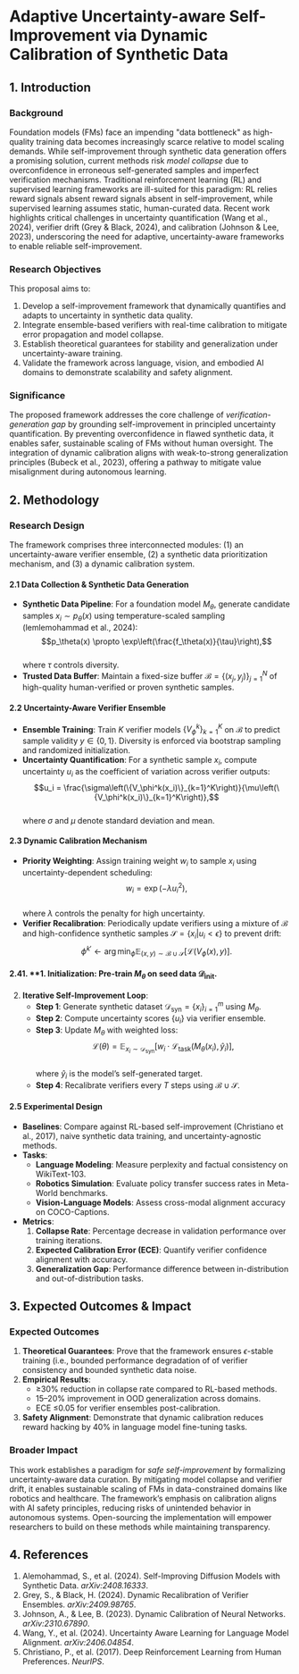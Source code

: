 # Adaptive Uncertainty-aware Self-Improvement via Dynamic Calibration of Synthetic Data  

## 1. Introduction  

### Background  
Foundation models (FMs) face an impending "data bottleneck" as high-quality training data becomes increasingly scarce relative to model scaling demands. While self-improvement through synthetic data generation offers a promising solution, current methods risk *model collapse* due to overconfidence in erroneous self-generated samples and imperfect verification mechanisms. Traditional reinforcement learning (RL) and supervised learning frameworks are ill-suited for this paradigm: RL relies reward signals absent reward signals absent in self-improvement, while supervised learning assumes static, human-curated data. Recent work highlights critical challenges in uncertainty quantification (Wang et al., 2024), verifier drift (Grey & Black, 2024), and calibration (Johnson & Lee, 2023), underscoring the need for adaptive, uncertainty-aware frameworks to enable reliable self-improvement.  

### Research Objectives  
This proposal aims to:  
1. Develop a self-improvement framework that dynamically quantifies and adapts to uncertainty in synthetic data quality.  
2. Integrate ensemble-based verifiers with real-time calibration to mitigate error propagation and model collapse.  
3. Establish theoretical guarantees for stability and generalization under uncertainty-aware training.  
4. Validate the framework across language, vision, and embodied AI domains to demonstrate scalability and safety alignment.  

### Significance  
The proposed framework addresses the core challenge of *verification-generation gap* by grounding self-improvement in principled uncertainty quantification. By preventing overconfidence in flawed synthetic data, it enables safer, sustainable scaling of FMs without human oversight. The integration of dynamic calibration aligns with weak-to-strong generalization principles (Bubeck et al., 2023), offering a pathway to mitigate value misalignment during autonomous learning.  

## 2. Methodology  

### Research Design  
The framework comprises three interconnected modules: (1) an uncertainty-aware verifier ensemble, (2) a synthetic data prioritization mechanism, and (3) a dynamic calibration system.  

#### 2.1 Data Collection & Synthetic Data Generation  
- **Synthetic Data Pipeline**: For a foundation model $M_\theta$, generate candidate samples $x_i \sim p_\theta(x)$ using temperature-scaled sampling (lemlemohammad et al., 2024):  
  $$p_\theta(x) \propto \exp\left(\frac{f_\theta(x)}{\tau}\right),$$  
  where $\tau$ controls diversity.  
- **Trusted Data Buffer**: Maintain a fixed-size buffer $\mathcal{B} = \{(x_j, y_j)\}_{j=1}^N$ of high-quality human-verified or proven synthetic samples.  

#### 2.2 Uncertainty-Aware Verifier Ensemble  
- **Ensemble Training**: Train $K$ verifier models $\{V_\phi^k\}_{k=1}^K$ on $\mathcal{B}$ to predict sample validity $y \in \{0,1\}$. Diversity is enforced via bootstrap sampling and randomized initialization.  
- **Uncertainty Quantification**: For a synthetic sample $x_i$, compute uncertainty $u_i$ as the coefficient of variation across verifier outputs:  
  $$u_i = \frac{\sigma\left(\{V_\phi^k(x_i)\}_{k=1}^K\right)}{\mu\left(\{V_\phi^k(x_i)\}_{k=1}^K\right)},$$  
  where $\sigma$ and $\mu$ denote standard deviation and mean.  

#### 2.3 Dynamic Calibration Mechanism  
- **Priority Weighting**: Assign training weight $w_i$ to sample $x_i$ using uncertainty-dependent scheduling:  
  $$w_i = \exp\left(-\lambda u_i^2\right),$$  
  where $\lambda$ controls the penalty for high uncertainty.  
- **Verifier Recalibration**: Periodically update verifiers using a mixture of $\mathcal{B}$ and high-confidence synthetic samples $\mathcal{S} = \{x_i | u_i < \epsilon\}$ to prevent drift:  
  $$\phi^{k'} \leftarrow \arg\min_\phi \mathbb{E}_{(x,y) \sim \mathcal{B} \cup \mathcal{S}} \left[\mathcal{L}(V_\phi(x), y)\right].$$  

#### 2.41. **1. **Initialization**: Pre-train $M_\theta$ on seed data $\mathcal{D}_{\text{init}}$.  
2. **Iterative Self-Improvement Loop**:  
   - **Step 1**: Generate synthetic dataset $\mathcal{D}_{\text{syn}} = \{x_i\}_{i=1}^m$ using $M_\theta$.  
   - **Step 2**: Compute uncertainty scores $\{u_i\}$ via verifier ensemble.  
   - **Step 3**: Update $M_\theta$ with weighted loss:  
     $$\mathcal{L}(\theta) = \mathbb{E}_{x_i \sim \mathcal{D}_{\text{syn}}} \left[w_i \cdot \mathcal{L}_{\text{task}}(M_\theta(x_i), \hat{y}_i)\right],$$  
     where $\hat{y}_i$ is the model’s self-generated target.  
   - **Step 4**: Recalibrate verifiers every $T$ steps using $\mathcal{B} \cup \mathcal{S}$.  

#### 2.5 Experimental Design  
- **Baselines**: Compare against RL-based self-improvement (Christiano et al., 2017), naive synthetic data training, and uncertainty-agnostic methods.  
- **Tasks**:  
  - **Language Modeling**: Measure perplexity and factual consistency on WikiText-103.  
  - **Robotics Simulation**: Evaluate policy transfer success rates in Meta-World benchmarks.  
  - **Vision-Language Models**: Assess cross-modal alignment accuracy on COCO-Captions.  
- **Metrics**:  
  1. **Collapse Rate**: Percentage decrease in validation performance over training iterations.  
  2. **Expected Calibration Error (ECE)**: Quantify verifier confidence alignment with accuracy.  
  3. **Generalization Gap**: Performance difference between in-distribution and out-of-distribution tasks.  

## 3. Expected Outcomes & Impact  

### Expected Outcomes  
1. **Theoretical Guarantees**: Prove that the framework ensures $\epsilon$-stable training (i.e., bounded performance degradation of of verifier consistency and bounded synthetic data noise.  
2. **Empirical Results**:  
   - ≥30% reduction in collapse rate compared to RL-based methods.  
   - 15–20% improvement in OOD generalization across domains.  
   - ECE ≤0.05 for verifier ensembles post-calibration.  
3. **Safety Alignment**: Demonstrate that dynamic calibration reduces reward hacking by 40% in language model fine-tuning tasks.  

### Broader Impact  
This work establishes a paradigm for *safe self-improvement* by formalizing uncertainty-aware data curation. By mitigating model collapse and verifier drift, it enables sustainable scaling of FMs in data-constrained domains like robotics and healthcare. The framework’s emphasis on calibration aligns with AI safety principles, reducing risks of unintended behavior in autonomous systems. Open-sourcing the implementation will empower researchers to build on these methods while maintaining transparency.  

## 4. References  
1. Alemohammad, S., et al. (2024). Self-Improving Diffusion Models with Synthetic Data. *arXiv:2408.16333*.  
2. Grey, S., & Black, H. (2024). Dynamic Recalibration of Verifier Ensembles. *arXiv:2409.98765*.  
3. Johnson, A., & Lee, B. (2023). Dynamic Calibration of Neural Networks. *arXiv:2310.67890*.  
4. Wang, Y., et al. (2024). Uncertainty Aware Learning for Language Model Alignment. *arXiv:2406.04854*.  
5. Christiano, P., et al. (2017). Deep Reinforcement Learning from Human Preferences. *NeurIPS*.